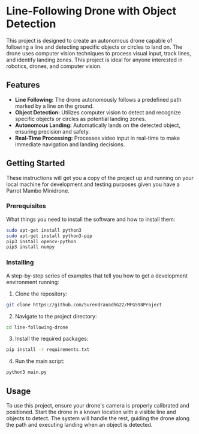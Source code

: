 # Line-Following Drone with Object Detection

This project is designed to create an autonomous drone capable of following a line and detecting specific objects or circles to land on. The drone uses computer vision techniques to process visual input, track lines, and identify landing zones. This project is ideal for anyone interested in robotics, drones, and computer vision.

## Features

- **Line Following:** The drone autonomously follows a predefined path marked by a line on the ground.
- **Object Detection:** Utilizes computer vision to detect and recognize specific objects or circles as potential landing zones.
- **Autonomous Landing:** Automatically lands on the detected object, ensuring precision and safety.
- **Real-Time Processing:** Processes video input in real-time to make immediate navigation and landing decisions.

## Getting Started

These instructions will get you a copy of the project up and running on your local machine for development and testing purposes given you have a Parrot Mambo Minidrone.

### Prerequisites

What things you need to install the software and how to install them:

```bash
sudo apt-get install python3
sudo apt-get install python3-pip
pip3 install opencv-python
pip3 install numpy
```

### Installing

A step-by-step series of examples that tell you how to get a development environment running:

1. Clone the repository:
```bash
git clone https://github.com/SurendranadhG22/MFG598Project
```

2. Navigate to the project directory:
```bash
cd line-following-drone
```

3. Install the required packages:
```bash
pip install -r requirements.txt
```

4. Run the main script:
```bash
python3 main.py
```

## Usage

To use this project, ensure your drone's camera is properly calibrated and positioned. Start the drone in a known location with a visible line and objects to detect. The system will handle the rest, guiding the drone along the path and executing landing when an object is detected.
